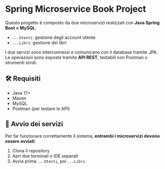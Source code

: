 # Spring Microservice Book Project

Questo progetto è composto da due microservizi realizzati con **Java Spring Boot** e **MySQL**:

- `...Utenti`: gestione degli account utente
- `...Libri`: gestione dei libri

I due servizi sono interconnessi e comunicano con il database tramite JPA. Le operazioni sono esposte tramite **API REST**, testabili con Postman o strumenti simili.

## 🛠 Requisiti

- Java 17+
- Maven
- MySQL
- Postman (per testare le API)

## 🚀 Avvio dei servizi

Per far funzionare correttamente il sistema, **entrambi i microservizi devono essere avviati**:

1. Clona il repository
2. Apri due terminali o IDE separati
3. Avvia prima `...Utenti`, poi `...Libri`

